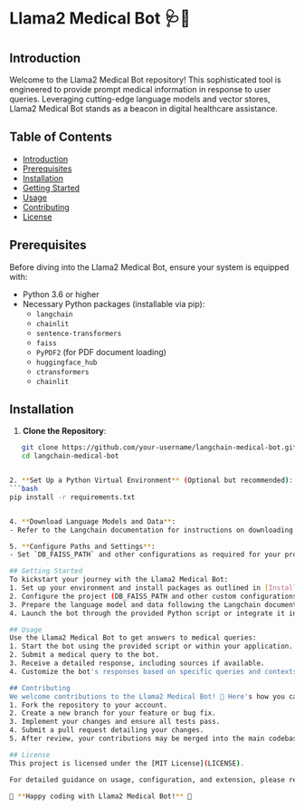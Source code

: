 # Llama2 Medical Bot 🩺🤖

## Introduction
Welcome to the Llama2 Medical Bot repository! This sophisticated tool is engineered to provide prompt medical information in response to user queries. Leveraging cutting-edge language models and vector stores, Llama2 Medical Bot stands as a beacon in digital healthcare assistance.

## Table of Contents
- [Introduction](#introduction)
- [Prerequisites](#prerequisites)
- [Installation](#installation)
- [Getting Started](#getting-started)
- [Usage](#usage)
- [Contributing](#contributing)
- [License](#license)

## Prerequisites
Before diving into the Llama2 Medical Bot, ensure your system is equipped with:
- Python 3.6 or higher
- Necessary Python packages (installable via pip):
  - `langchain`
  - `chainlit`
  - `sentence-transformers`
  - `faiss`
  - `PyPDF2` (for PDF document loading)
  - `huggingface_hub`
  - `ctransformers`
  - `chainlit`

## Installation
1. **Clone the Repository**:

```bash
   git clone https://github.com/your-username/langchain-medical-bot.git
   cd langchain-medical-bot


2. **Set Up a Python Virtual Environment** (Optional but recommended):
```bash
pip install -r requirements.txt


4. **Download Language Models and Data**:
- Refer to the Langchain documentation for instructions on downloading and setting up the language model and vector store.

5. **Configure Paths and Settings**:
- Set `DB_FAISS_PATH` and other configurations as required for your project.

## Getting Started
To kickstart your journey with the Llama2 Medical Bot:
1. Set up your environment and install packages as outlined in [Installation](#installation).
2. Configure the project (DB_FAISS_PATH and other custom configurations).
3. Prepare the language model and data following the Langchain documentation.
4. Launch the bot through the provided Python script or integrate it into your application.

## Usage
Use the Llama2 Medical Bot to get answers to medical queries:
1. Start the bot using the provided script or within your application.
2. Submit a medical query to the bot.
3. Receive a detailed response, including sources if available.
4. Customize the bot's responses based on specific queries and contexts.

## Contributing
We welcome contributions to the Llama2 Medical Bot! 🌟 Here's how you can contribute:
1. Fork the repository to your account.
2. Create a new branch for your feature or bug fix.
3. Implement your changes and ensure all tests pass.
4. Submit a pull request detailing your changes.
5. After review, your contributions may be merged into the main codebase.

## License
This project is licensed under the [MIT License](LICENSE).

For detailed guidance on usage, configuration, and extension, please refer to the Langchain documentation or contact the project maintainers.

🚀 **Happy coding with Llama2 Medical Bot!** 🚀

